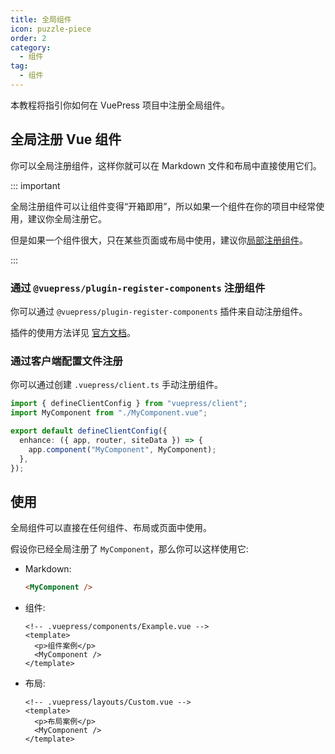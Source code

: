 ```yaml
---
title: 全局组件
icon: puzzle-piece
order: 2
category:
  - 组件
tag:
  - 组件
---
```


本教程将指引你如何在 VuePress 项目中注册全局组件。

<!-- more -->

## 全局注册 Vue 组件

你可以全局注册组件，这样你就可以在 Markdown 文件和布局中直接使用它们。

::: important

全局注册组件可以让组件变得“开箱即用”，所以如果一个组件在你的项目中经常使用，建议你全局注册它。

但是如果一个组件很大，只在某些页面或布局中使用，建议你[局部注册组件](./sfc.md#导入文件)。

:::

### 通过 `@vuepress/plugin-register-components` 注册组件

你可以通过 `@vuepress/plugin-register-components` 插件来自动注册组件。

插件的使用方法详见 [官方文档](https://ecosystem.vuejs.press/zh/plugins/register-components.html)。

### 通过客户端配置文件注册

你可以通过创建 `.vuepress/client.ts` 手动注册组件。

```ts title=".vuepress/client.ts"
import { defineClientConfig } from "vuepress/client";
import MyComponent from "./MyComponent.vue";

export default defineClientConfig({
  enhance: ({ app, router, siteData }) => {
    app.component("MyComponent", MyComponent);
  },
});
```

## 使用

全局组件可以直接在任何组件、布局或页面中使用。

假设你已经全局注册了 `MyComponent`，那么你可以这样使用它:

- Markdown:

  ```md
  <MyComponent />
  ```

- 组件:

  ```vue
  <!-- .vuepress/components/Example.vue -->
  <template>
    <p>组件案例</p>
    <MyComponent />
  </template>
  ```

- 布局:

  ```vue
  <!-- .vuepress/layouts/Custom.vue -->
  <template>
    <p>布局案例</p>
    <MyComponent />
  </template>
  ```
